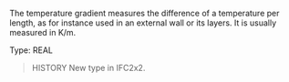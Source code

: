 The temperature gradient measures the difference of a temperature per length, as for instance used in an external wall or its layers. It is usually measured in K/m.

<!-- end of short definition -->


Type: REAL

> HISTORY New type in IFC2x2.
